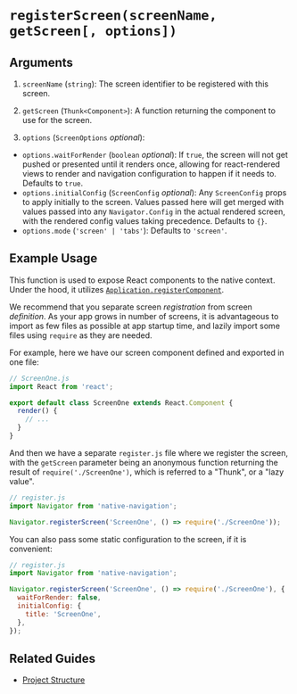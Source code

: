 # `registerScreen(screenName, getScreen[, options])`



## Arguments

1. `screenName` (`string`): The screen identifier to be registered with this screen.

2. `getScreen` (`Thunk<Component>`): A function returning the component to use for the screen.

3. `options` (`ScreenOptions` _optional_):

  - `options.waitForRender` (`boolean` _optional_): If `true`, the screen will not get pushed or
   presented until it renders once, allowing for react-rendered views to render and navigation configuration
   to happen if it needs to. Defaults to `true`.
  - `options.initialConfig` (`ScreenConfig` _optional_): Any `ScreenConfig` props to apply initially to the
  screen. Values passed here will get merged with values passed into any `Navigator.Config` in the actual
  rendered screen, with the rendered config values taking precedence. Defaults to `{}`.
  - `options.mode` (`'screen' | 'tabs'`): Defaults to `'screen'`.


## Example Usage

This function is used to expose React components to the native context. Under the hood, it utilizes
[`Application.registerComponent`](http://facebook.github.io/react-native/docs/appregistry.html#registercomponent).

We recommend that you separate screen _registration_ from screen _definition_. As your app grows in
number of screens, it is advantageous to import as few files as possible at app startup time, and
lazily import some files using `require` as they are needed.

For example, here we have our screen component defined and exported in one file:

```js
// ScreenOne.js
import React from 'react';

export default class ScreenOne extends React.Component {
  render() {
    // ...
  }
}
```

And then we have a separate `register.js` file where we register the screen, with the `getScreen`
parameter being an anonymous function returning the result of `require('./ScreenOne')`, which
is referred to a "Thunk", or a "lazy value".

```js
// register.js
import Navigator from 'native-navigation';

Navigator.registerScreen('ScreenOne', () => require('./ScreenOne'));
```

You can also pass some static configuration to the screen, if it is convenient:

```js
// register.js
import Navigator from 'native-navigation';

Navigator.registerScreen('ScreenOne', () => require('./ScreenOne'), {
  waitForRender: false,
  initialConfig: {
    title: 'ScreenOne',
  },
});
```


## Related Guides

- [Project Structure](/docs/guides/project-structure.md)
